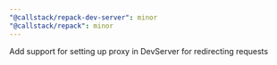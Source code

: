 ```yaml
---
"@callstack/repack-dev-server": minor
"@callstack/repack": minor
---
```


Add support for setting up proxy in DevServer for redirecting requests

